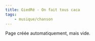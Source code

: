 ```yaml
---
title: GiedRé - On fait tous caca
tags:
    - musique/chanson
---
```


Page créée automatiquement, mais vide.
